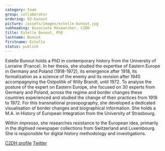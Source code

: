 ```yaml
---
category: team
group: collaborator
ordering: 02-bunout
picture: /assets/images/estelle-bunout.jpg
subheading: Associate Researcher, C2DH
title: Estelle Bunout, PhD
lastname: Bunout
firstname: Estelle
status: publish
---
```


Estelle Bunout holds a PhD in contemporary history from the University of Lorraine (France). In her thesis, she studied the expertise of Eastern Europe in Germany and Poland (1918-1972), its emergence after 1918, its formalization as a science of the enemy and its revision after 1945 accompagnying the Ostpolitik of Willy Brandt, until 1972. To analyse the posture of the expert on Eastern Europe, she focused on 30 experts from Germany and Poland, across the regime and border changes these countries experienced and studied the change of their practices from 1918 to 1972. For this transnational prosopography, she developed a dedicated visualisation of border changes and biographical information. She holds a M.A. in History of European Integration from the University of Strasbourg.

Within *impresso*, she researches resistance to the European idea, primarily in the digitised newspaper collections from Switzerland and Luxembourg. She is responsible for digital history methodology and investigations.

[C2DH profile](https://www.c2dh.uni.lu/people/estelle-bunout) [Twitter](https://twitter.com/EstelleSzmidt)
